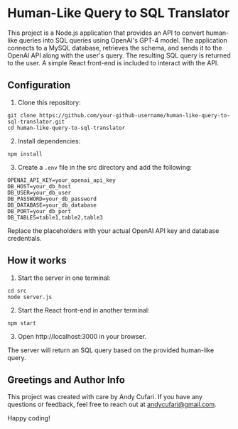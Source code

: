 # Human-Like Query to SQL Translator

This project is a Node.js application that provides an API to convert human-like queries into SQL queries using OpenAI's GPT-4 model. The application connects to a MySQL database, retrieves the schema, and sends it to the OpenAI API along with the user's query. The resulting SQL query is returned to the user. A simple React front-end is included to interact with the API.

## Configuration

1. Clone this repository:
````
git clone https://github.com/your-github-username/human-like-query-to-sql-translator.git
cd human-like-query-to-sql-translator
````
2. Install dependencies:
````
npm install
````
3. Create a `.env` file in the src directory and add the following:
````
OPENAI_API_KEY=your_openai_api_key
DB_HOST=your_db_host
DB_USER=your_db_user
DB_PASSWORD=your_db_password
DB_DATABASE=your_db_database
DB_PORT=your_db_port
DB_TABLES=table1,table2,table3
````
Replace the placeholders with your actual OpenAI API key and database credentials.
## How it works

1. Start the server in one terminal:
````
cd src
node server.js
````

2. Start the React front-end in another terminal:
````
npm start
````
3. Open http://localhost:3000 in your browser.


The server will return an SQL query based on the provided human-like query.

## Greetings and Author Info

This project was created with care by Andy Cufari. If you have any questions or feedback, feel free to reach out at andycufari@gmail.com.

Happy coding!